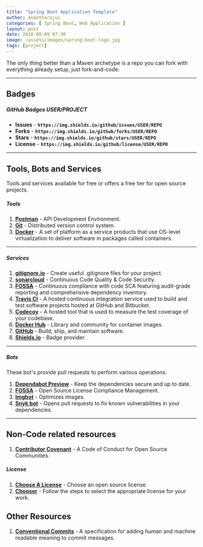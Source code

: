 ```yaml
---
title: "Spring Boot Application Template"
author: anantharajuc
categories: [ Spring Boot, Web Application ]
layout: post
date: 2018-08-09 07:30
image: /assets/images/spring-boot-logo.jpg
tags: [project]
---
```


The only thing better than a Maven archetype is a repo you can fork with everything already setup, just fork-and-code.

---

## Badges

##### GitHub Badges USER/PROJECT

*	**Issues** - **`https://img.shields.io/github/issues/USER/REPO`**  
*	**Forks** - **`https://img.shields.io/github/forks/USER/REPO`**  
*	**Stars** - **`https://img.shields.io/github/stars/USER/REPO`**  
*	**License** - **`https://img.shields.io/github/license/USER/REPO`**  

---

## Tools, Bots and Services

Tools and services available for free or offers a free tier for open source projects.

##### Tools

1. **<a href="https://www.postman.com/" target="_blank" >Postman</a>** - API Development Environment.  
2. **<a href="https://git-scm.com/" target="_blank" >Git</a>** - Distributed version control system.  
3. **<a href="https://www.docker.com/" target="_blank" >Docker</a>** - A set of platform as a service products that use OS-level virtualization to deliver software in packages called containers.  

---

##### Services

1. **<a href="https://www.toptal.com/developers/gitignore/api/maven,java,eclipse,intellij,netbeans,visualstudiocode" target="_blank" >gitignore.io</a>** - Create useful .gitignore files for your project.  
2. **<a href="https://sonarcloud.io/" target="_blank" >sonarcloud</a>** - Continuous Code Quality & Code Security.  
3. **<a href="https://fossa.com/product/open-source-license-compliance" target="_blank" >FOSSA</a>** - Continuous compliance with code SCA featuring audit-grade reporting and comprehensive dependency inventory.  
4. **<a href="https://travis-ci.org/" target="_blank" >Travis CI</a>** - A hosted continuous integration service used to build and test software projects hosted at GitHub and Bitbucket.  
5. **<a href="https://about.codecov.io/" target="_blank" >Codecov</a>** - A hosted tool that is used to measure the test coverage of your codebase.  
6. **<a href="https://hub.docker.com/" target="_blank" >Docker Hub</a>** - Library and community for container images.  
7. **<a href="https://sonarcloud.io/" target="_blank" >GitHub</a>** - Build, ship, and maintain software.
8. **<a href="https://shields.io/" target="_blank" >Shields.io</a>** - Badge provider.  
---

##### Bots

These bot's provide pull requests to perform various operations.

1. **<a href="https://github.com/apps/dependabot-preview" target="_blank" >Dependabot Preview</a>** - Keep the dependencies secure and up to date.  
2. **<a href="https://fossa.com/product/open-source-license-compliance" target="_blank" >FOSSA</a>** - Open Source License Compliance Management.  
3. **<a href="https://imgbot.net/" target="_blank" >Imgbot</a>** - Optimizes images.  
4. **<a href="https://github.com/snyk-bot" target="_blank" >Snyk bot</a>** - Opens pull requests to fix known vulnerabilities in your dependencies. 

---

## Non-Code related resources

1. **<a href="https://www.contributor-covenant.org/" target="_blank" >Contributor Covenant</a>** - A Code of Conduct for Open Source Communities.  

##### License

1. **<a href="https://choosealicense.com/" target="_blank" >Choose A License</a>** - Choose an open source license.  
2. **<a href="https://chooser-beta.creativecommons.org/" target="_blank" >Chooser</a>** - Follow the steps to select the appropriate license for your work.  

## Other Resources

1. **<a href="https://www.conventionalcommits.org/en/v1.0.0/" target="_blank" >Conventional Commits</a>** - A specification for adding human and machine readable meaning to commit messages.  







